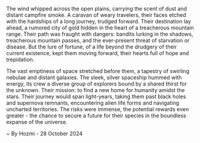 
The wind whipped across the open plains, carrying the scent of dust and distant campfire smoke.  A caravan of weary travelers, their faces etched with the hardships of a long journey, trudged forward. Their destination lay ahead, a rumored city of gold hidden in the heart of a treacherous mountain range.  Their path was fraught with dangers: bandits lurking in the shadows, treacherous mountain passes, and the ever-present threat of starvation or disease.  But the lure of fortune, of a life beyond the drudgery of their current existence, kept them moving forward, their hearts full of hope and trepidation. 

The vast emptiness of space stretched before them, a tapestry of swirling nebulae and distant galaxies. The sleek, silver spaceship hummed with energy, its crew a diverse group of explorers bound by a shared thirst for the unknown. Their mission: to find a new home for humanity amidst the stars.  Their journey would span light-years, taking them past black holes and supernova remnants, encountering alien life forms and navigating uncharted territories. The risks were immense, the potential rewards even greater - the chance to secure a future for their species in the boundless expanse of the universe. 

~ By Hozmi - 28 October 2024
